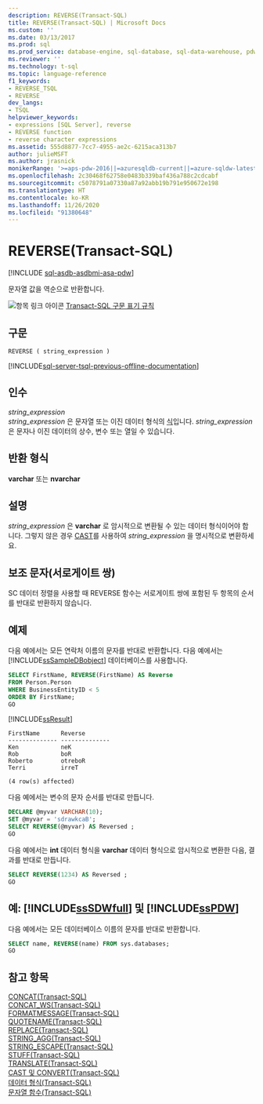 ```yaml
---
description: REVERSE(Transact-SQL)
title: REVERSE(Transact-SQL) | Microsoft Docs
ms.custom: ''
ms.date: 03/13/2017
ms.prod: sql
ms.prod_service: database-engine, sql-database, sql-data-warehouse, pdw
ms.reviewer: ''
ms.technology: t-sql
ms.topic: language-reference
f1_keywords:
- REVERSE_TSQL
- REVERSE
dev_langs:
- TSQL
helpviewer_keywords:
- expressions [SQL Server], reverse
- REVERSE function
- reverse character expressions
ms.assetid: 555d8877-7cc7-4955-ae2c-6215aca313b7
author: julieMSFT
ms.author: jrasnick
monikerRange: '>=aps-pdw-2016||=azuresqldb-current||=azure-sqldw-latest||>=sql-server-2016||=sqlallproducts-allversions||>=sql-server-linux-2017||=azuresqldb-mi-current'
ms.openlocfilehash: 2c30468f62758e0483b339baf436a788c2cdcabf
ms.sourcegitcommit: c5078791a07330a87a92abb19b791e950672e198
ms.translationtype: HT
ms.contentlocale: ko-KR
ms.lasthandoff: 11/26/2020
ms.locfileid: "91380648"
---
```

# <a name="reverse-transact-sql"></a>REVERSE(Transact-SQL)
[!INCLUDE [sql-asdb-asdbmi-asa-pdw](../../includes/applies-to-version/sql-asdb-asdbmi-asa-pdw.md)]

  문자열 값을 역순으로 반환합니다.  
  
 ![항목 링크 아이콘](../../database-engine/configure-windows/media/topic-link.gif "항목 링크 아이콘") [Transact-SQL 구문 표기 규칙](../../t-sql/language-elements/transact-sql-syntax-conventions-transact-sql.md)  
  
## <a name="syntax"></a>구문  
  
```syntaxsql  
REVERSE ( string_expression )  
```  
  
[!INCLUDE[sql-server-tsql-previous-offline-documentation](../../includes/sql-server-tsql-previous-offline-documentation.md)]

## <a name="arguments"></a>인수
 *string_expression*  
 *string_expression* 은 문자열 또는 이진 데이터 형식의 [식](../../t-sql/language-elements/expressions-transact-sql.md)입니다. *string_expression* 은 문자나 이진 데이터의 상수, 변수 또는 열일 수 있습니다.  
  
## <a name="return-types"></a>반환 형식  
 **varchar** 또는 **nvarchar**  
  
## <a name="remarks"></a>설명  
 *string_expression* 은 **varchar** 로 암시적으로 변환될 수 있는 데이터 형식이어야 합니다. 그렇지 않은 경우 [CAST](../../t-sql/functions/cast-and-convert-transact-sql.md)를 사용하여 *string_expression* 을 명시적으로 변환하세요.  
  
## <a name="supplementary-characters-surrogate-pairs"></a>보조 문자(서로게이트 쌍)  
 SC 데이터 정렬을 사용할 때 REVERSE 함수는 서로게이트 쌍에 포함된 두 항목의 순서를 반대로 반환하지 않습니다.  
  
## <a name="examples"></a>예제  
 다음 예에서는 모든 연락처 이름의 문자를 반대로 반환합니다. 다음 예에서는 [!INCLUDE[ssSampleDBobject](../../includes/sssampledbobject-md.md)] 데이터베이스를 사용합니다.  
  
```sql  
SELECT FirstName, REVERSE(FirstName) AS Reverse  
FROM Person.Person  
WHERE BusinessEntityID < 5  
ORDER BY FirstName;  
GO  
```  
  
 [!INCLUDE[ssResult](../../includes/ssresult-md.md)]  
  
 ```
FirstName      Reverse
-------------- --------------
Ken            neK
Rob            boR
Roberto        otreboR
Terri          irreT

(4 row(s) affected)
```  
  
 다음 예에서는 변수의 문자 순서를 반대로 만듭니다.  
  
```sql
DECLARE @myvar VARCHAR(10);  
SET @myvar = 'sdrawkcaB';  
SELECT REVERSE(@myvar) AS Reversed ;  
GO  
```  
  
 다음 예에서는 **int** 데이터 형식을 **varchar** 데이터 형식으로 암시적으로 변환한 다음, 결과를 반대로 만듭니다.  
  
```sql
SELECT REVERSE(1234) AS Reversed ;  
GO  
```  
  
## <a name="examples-sssdwfull-and-sspdw"></a>예: [!INCLUDE[ssSDWfull](../../includes/sssdwfull-md.md)] 및 [!INCLUDE[ssPDW](../../includes/sspdw-md.md)]  
 다음 예에서는 모든 데이터베이스 이름의 문자를 반대로 반환합니다.  
  
```sql
SELECT name, REVERSE(name) FROM sys.databases;  
GO  
```  
  
## <a name="see-also"></a>참고 항목  
 [CONCAT&#40;Transact-SQL&#41;](../../t-sql/functions/concat-transact-sql.md)  
 [CONCAT_WS&#40;Transact-SQL&#41;](../../t-sql/functions/concat-ws-transact-sql.md)  
 [FORMATMESSAGE&#40;Transact-SQL&#41;](../../t-sql/functions/formatmessage-transact-sql.md)  
 [QUOTENAME&#40;Transact-SQL&#41;](../../t-sql/functions/quotename-transact-sql.md)  
 [REPLACE&#40;Transact-SQL&#41;](../../t-sql/functions/replace-transact-sql.md)  
 [STRING_AGG&#40;Transact-SQL&#41;](../../t-sql/functions/string-agg-transact-sql.md)  
 [STRING_ESCAPE&#40;Transact-SQL&#41;](../../t-sql/functions/string-escape-transact-sql.md)  
 [STUFF&#40;Transact-SQL&#41;](../../t-sql/functions/stuff-transact-sql.md)  
 [TRANSLATE&#40;Transact-SQL&#41;](../../t-sql/functions/translate-transact-sql.md)  
 [CAST 및 CONVERT&#40;Transact-SQL&#41;](../../t-sql/functions/cast-and-convert-transact-sql.md)   
 [데이터 형식&#40;Transact-SQL&#41;](../../t-sql/data-types/data-types-transact-sql.md)   
 [문자열 함수&#40;Transact-SQL&#41;](../../t-sql/functions/string-functions-transact-sql.md)  
  
  

